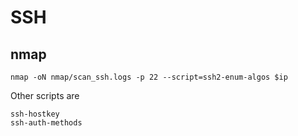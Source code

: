 # SSH

## nmap

```shell
nmap -oN nmap/scan_ssh.logs -p 22 --script=ssh2-enum-algos $ip
```

Other scripts are

```shell
ssh-hostkey
ssh-auth-methods
```
